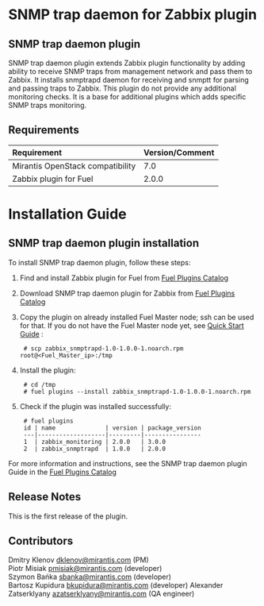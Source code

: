 SNMP trap daemon for Zabbix plugin
==================================

SNMP trap daemon plugin
-----------------------

SNMP trap daemon plugin extends Zabbix plugin functionality by adding
ability to receive SNMP traps from management network and pass them to Zabbix.
It installs snmptrapd daemon for receiving and snmptt for parsing and passing
traps to Zabbix. This plugin do not provide any additional monitoring checks.
It is a base for additional plugins which adds specific SNMP traps monitoring.

Requirements
------------

| Requirement                      | Version/Comment |
|:---------------------------------|:----------------|
| Mirantis OpenStack compatibility | 7.0             |
| Zabbix plugin for Fuel           | 2.0.0           |

Installation Guide
==================

SNMP trap daemon plugin installation
------------------------------------

To install SNMP trap daemon plugin, follow these steps:

1. Find and install Zabbix plugin for Fuel from
    [Fuel Plugins Catalog](https://software.mirantis.com/fuel-plugins)

2. Download SNMP trap daemon plugin for Zabbix from
    [Fuel Plugins Catalog](https://software.mirantis.com/fuel-plugins)

3. Copy the plugin on already installed Fuel Master node; ssh can be used for
    that. If you do not have the Fuel Master node yet, see
    [Quick Start Guide](https://software.mirantis.com/quick-start/) :

        # scp zabbix_snmptrapd-1.0-1.0.0-1.noarch.rpm root@<Fuel_Master_ip>:/tmp

4. Install the plugin:

        # cd /tmp
        # fuel plugins --install zabbix_snmptrapd-1.0-1.0.0-1.noarch.rpm

5. Check if the plugin was installed successfully:

        # fuel plugins
        id | name              | version | package_version
        ---|-------------------|---------|----------------
        1  | zabbix_monitoring | 2.0.0   | 3.0.0
        2  | zabbix_snmptrapd  | 1.0.0   | 2.0.0

For more information and instructions, see the SNMP trap daemon plugin Guide
in the [Fuel Plugins Catalog](https://software.mirantis.com/fuel-plugins)

Release Notes
-------------

This is the first release of the plugin.

Contributors
------------

Dmitry Klenov <dklenov@mirantis.com> (PM)  
Piotr Misiak <pmisiak@mirantis.com> (developer)  
Szymon Bańka <sbanka@mirantis.com> (developer)  
Bartosz Kupidura <bkupidura@mirantis.com> (developer) 
Alexander Zatserklyany <azatserklyany@mirantis.com> (QA engineer)  

